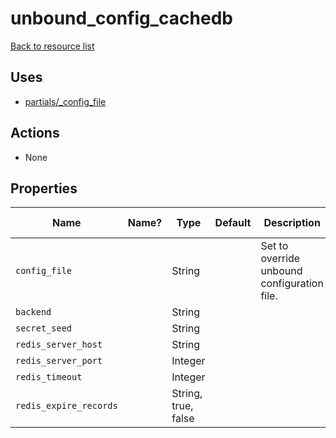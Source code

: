 # unbound_config_cachedb

[Back to resource list](../README.md#resources)

## Uses

- [partials/_config_file](partials/unbound__config_file.md)

## Actions

- None

## Properties

| Name                   | Name? | Type                | Default | Description                                 | Allowed Values |
| ---------------------- | ----- | ------------------- | ------- | ------------------------------------------- | -------------- |
| `config_file`          |       | String              |         | Set to override unbound configuration file. |                |
| `backend`              |       | String              |         |                                             |                |
| `secret_seed`          |       | String              |         |                                             |                |
| `redis_server_host`    |       | String              |         |                                             |                |
| `redis_server_port`    |       | Integer             |         |                                             |                |
| `redis_timeout`        |       | Integer             |         |                                             |                |
| `redis_expire_records` |       | String, true, false |         |                                             |                |
